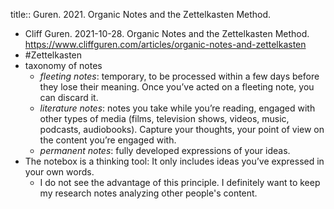 title:: Guren. 2021. Organic Notes and the Zettelkasten Method.

- Cliff Guren. 2021-10-28. Organic Notes and the Zettelkasten Method. https://www.cliffguren.com/articles/organic-notes-and-zettelkasten
- #Zettelkasten
- taxonomy of notes
	- _fleeting notes_: temporary, to be processed within a few days before they lose their meaning. Once you’ve acted on a fleeting note, you can discard it.
	- _literature notes_: notes you take while you’re reading, engaged with other types of media (films, television shows, videos, music, podcasts, audiobooks). Capture your thoughts, your point of view on the content you’re engaged with.
	- _permanent notes_: fully developed expressions of your ideas.
- The notebox is a thinking tool: It only includes ideas you’ve expressed in your own words.
	- I do not see the advantage of this principle. I definitely want to keep my research notes analyzing other people's content.